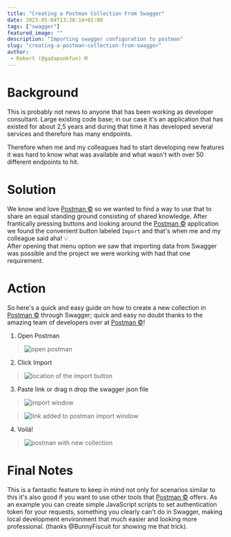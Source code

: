 ```yaml
---
title: "Creating a Postman Collection From Swagger"
date: 2023-05-04T13:20:14+02:00
tags: ["swagger"]
featured_image: ""
description: "Importing swagger configuration to postman"
slug: "creating-a-postman-collection-from-swagger"
author:
 - Robert (@gadapunkfun) M
---
```


# Background

This is probably not news to anyone that has been working as developer consultant.
Large existing code base; in our case it's an application that has existed for about 2,5 years and during that time it has developed 
several services and therefore has many endpoints.

Therefore when me and my colleagues had to start developing new features it was hard to know what was available and what wasn't with over 50 different endpoints to hit.

# Solution

We know and love [Postman ©](https://www.postman.com/) so we wanted to find a way to use that to share an equal standing ground consisting of shared knowledge.
After frantically pressing buttons and looking around the [Postman ©](https://www.postman.com/) application we found the convenient button labeled `Import` and that's when me and my colleague said aha! 💡 </br>
After opening that menu option we saw that importing data from Swagger was possible and the project we were working with had that one requirement.

# Action

So here's a quick and easy guide on how to create a new collection in [Postman ©](https://www.postman.com/) through Swagger; quick and easy no doubt thanks to the amazing team of developers over at [Postman ©](https://www.postman.com/)!

1. Open Postman
> ![open postman](/blog/swagger-to-postman/start.png)
2. Click Import
> ![location of the import button](/blog/swagger-to-postman/import.png)
3. Paste link or drag n drop the swagger json file
> ![import window](/blog/swagger-to-postman/importing.png)

> ![link added to postman import window](/blog/swagger-to-postman/link.png)
4. Voilá!
> ![postman with new collection](/blog/swagger-to-postman/imported.png)

# Final Notes

This is a fantastic feature to keep in mind not only for scenarios similar to this it's also good if you want to use other tools that [Postman ©](https://www.postman.com/) offers.
As an example you can create simple JavaScript scripts to set authentication token for your requests, something you clearly can't do in Swagger, making local development environment that much easier and looking more professional. (thanks @BunnyFiscuit for showing me that trick).
